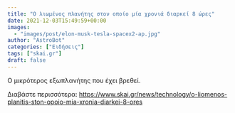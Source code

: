 ```yaml
---
title: "Ο λιωμένος πλανήτης στον οποίο μία χρονιά διαρκεί 8 ώρες"
date: 2021-12-03T15:49:59+00:00
images:
  - "images/post/elon-musk-tesla-spacex2-ap.jpg"
author: "AstroBot"
categories: ["Ειδήσεις"]
tags: ["skai.gr"]
draft: false
---
```


Ο μικρότερος εξωπλανήτης που έχει βρεθεί.

Διαβάστε περισσότερα: https://www.skai.gr/news/technology/o-liomenos-planitis-ston-opoio-mia-xronia-diarkei-8-ores

